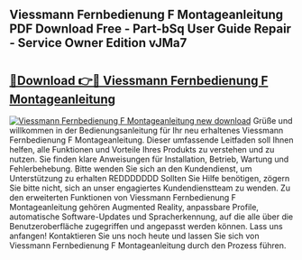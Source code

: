 ## Viessmann Fernbedienung F Montageanleitung PDF Download Free - Part-bSq User Guide Repair - Service Owner Edition vJMa7

# <h2><a href="http://df78fpx.blite.top/?on=Viessmann+Fernbedienung+F+Montageanleitung">🔗Download 👉🔴 Viessmann Fernbedienung F Montageanleitung</a></h2>

[![Viessmann Fernbedienung F Montageanleitung new download](https://i.imgur.com/lujVjoI.png)](http://df78fpx.blite.top/?on=Viessmann+Fernbedienung+F+Montageanleitung)
Grüße und willkommen in der Bedienungsanleitung für Ihr neu erhaltenes Viessmann Fernbedienung F Montageanleitung. Dieser umfassende Leitfaden soll Ihnen helfen, alle Funktionen und Vorteile Ihres Produkts zu verstehen und zu nutzen. Sie finden klare Anweisungen für Installation, Betrieb, Wartung und Fehlerbehebung. Bitte wenden Sie sich an den Kundendienst, um Unterstützung zu erhalten REDDDDDDD Sollten Sie Hilfe benötigen, zögern Sie bitte nicht, sich an unser engagiertes Kundendienstteam zu wenden. Zu den erweiterten Funktionen von Viessmann Fernbedienung F Montageanleitung gehören Augmented Reality, anpassbare Profile, automatische Software-Updates und Spracherkennung, auf die alle über die Benutzeroberfläche zugegriffen und angepasst werden können. Lass uns anfangen! Kontaktieren Sie uns noch heute und lassen Sie sich von Viessmann Fernbedienung F Montageanleitung durch den Prozess führen.
